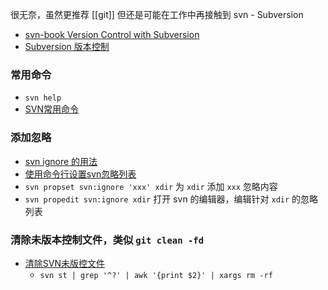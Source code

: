 很无奈，虽然更推荐 [[git]] 
但还是可能在工作中再接触到 svn - Subversion

- [svn-book Version Control with Subversion](http://svnbook.red-bean.com/en/1.7/svn-book.html)
- [Subversion 版本控制](http://svnbook.red-bean.com/nightly/zh/svn-book.html)


### 常用命令
- `svn help`
- [SVN常用命令](https://gaomf.cn/2017/03/30/SVN/)

### 添加忽略
- [svn ignore 的用法](http://www.cnblogs.com/youxin/p/6624704.html)
- [使用命令行设置svn忽略列表](http://www.cnblogs.com/yuanyq/p/3667190.html)
- `svn propset svn:ignore 'xxx' xdir` 为 `xdir` 添加 `xxx` 忽略内容
- `svn propedit svn:ignore xdir` 打开 svn 的编辑器，编辑针对 `xdir` 的忽略列表

### 清除未版本控制文件，类似 `git clean -fd`
- [清除SVN未版控文件](http://blog.csdn.net/caz28/article/details/50246951)
    - `svn st | grep '^?' | awk '{print $2}' | xargs rm -rf`




